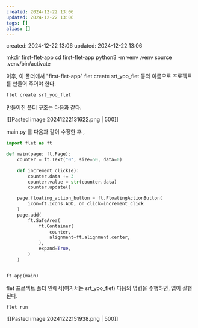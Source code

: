 ```yaml
---
created: 2024-12-22 13:06
updated: 2024-12-22 13:06
tags: []
alias: []
---
```


created: 2024-12-22 13:06
updated: 2024-12-22 13:06


mkdir first-flet-app
cd first-flet-app
python3 -m venv .venv
source .venv/bin/activate


이후, 이 폴더에서 "first-flet-app"
flet create srt_yoo_flet
등의 이름으로 프로젝트를 만들어 주어야 한다.

```bash
flet create srt_yoo_flet
```

만들어진 폴더 구조는 다음과 같다.

![[Pasted image 20241222131622.png | 500]]


main.py 를 다음과 같이 수정한 후 ,
```python
import flet as ft

def main(page: ft.Page):
    counter = ft.Text("0", size=50, data=0)

    def increment_click(e):
        counter.data += 3
        counter.value = str(counter.data)
        counter.update()

    page.floating_action_button = ft.FloatingActionButton(
        icon=ft.Icons.ADD, on_click=increment_click
    )
    page.add(
        ft.SafeArea(
            ft.Container(
                counter,
                alignment=ft.alignment.center,
            ),
            expand=True,
        )
    )


ft.app(main)

```

flet 프로젝트 폴더 안에서(여기서는 srt_yoo_flet) 다음의 명령을 수행하면,
앱이 실행된다.

```bash
flet run
```

![[Pasted image 20241222151938.png | 500]]